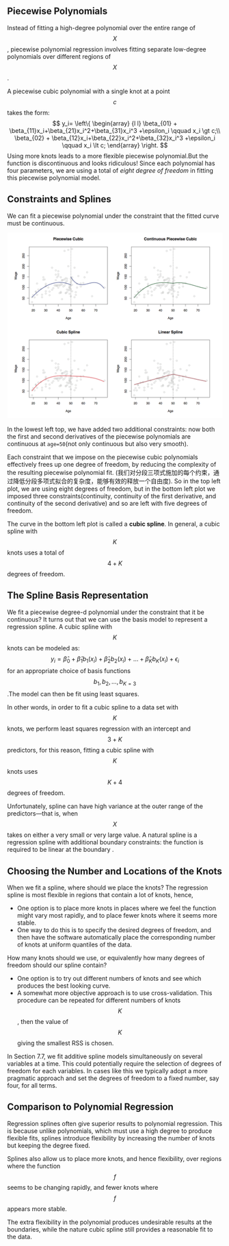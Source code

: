 ## Piecewise Polynomials

Instead of fitting a high-degree polynomial over the entire range of $$X$$, piecewise polynomial regression involves fitting separate low-degree polynomials over different regions of $$X$$.

A piecewise cubic  polynomial with a single knot at a point $$c$$ takes the form:
$$
y_i=
\left\{  
\begin{array}  
{l l}  
\beta_{01} + \beta_{11}x_i+\beta_{21}x_i^2+\beta_{31}x_i^3 +\epsilon_i \qquad x_i \gt c;\\  
\beta_{02} + \beta_{12}x_i+\beta_{22}x_i^2+\beta_{32}x_i^3 +\epsilon_i \qquad x_i \lt c;
\end{array}  
\right.
$$
Using more knots leads to a more flexible piecewise polynomial.But the function is discontinuous and looks ridiculous! Since each polynomial has four parameters, we are using a total of *eight degree of freedom* in fitting this piecewise polynomial model.

## Constraints and Splines

We can fit a piecewise polynomial under the constraint that the fitted curve must be continuous.

![figure7_3.png](figure7_3.png)

In the lowest left top, we have added two additional constraints: now both the first and second derivatives of the piecewise polynomials are continuous at `age=50`(not only continuous but also very smooth).

Each constraint that we impose on the piecewise cubic polynomials effectively frees up one degree of freedom, by reducing the complexity of the resulting piecewise polynomial fit. (我们对分段三项式施加的每个约束，通过降低分段多项式拟合的复杂度，能够有效的释放一个自由度). So in the top left plot, we are using eight degrees of freedom, but in the bottom left plot we imposed three constraints(continuity, continuity of the first derivative, and continuity of the second derivative) and so are left with five degrees of freedom.

The curve in the bottom left plot is called a **cubic spline**. In general, a cubic spline with $$K$$ knots uses a total of $$4+K$$ degrees of freedom.

## The Spline Basis Representation

We fit a piecewise degree-d polynomial under the constraint that it be continuous? It turns out that we can use the basis model to represent a regression spline. A cubic spline with $$K$$ knots can be modeled as:
$$
y_i=\hat \beta_0 + \hat \beta_1b_1(x_i) + \hat \beta_2b_2(x_i) + \ldots +\hat \beta_Kb_K(x_i) + \epsilon_i
$$
for an appropriate choice of basis functions $$b_1, b_2,\ldots, b_{K=3}$$.The model can then be fit using least squares.

In other words, in order to fit a cubic spline to a data set with $$K$$ knots, we perform least squares regression with an intercept and $$3+K$$ predictors, for this reason, fitting a cubic spline with $$K$$ knots uses $$K+4$$ degrees of freedom.

Unfortunately, spline can have high variance at the outer range of the predictors—that is, when $$X$$ takes on either a very small or very large value. A natural spline is a regression spline with additional boundary constraints: the function is required to be linear at the boundary .

## Choosing the Number and Locations of the Knots

When we fit a spline, where should we place the knots? The regression spline is most flexible in regions that contain a lot of knots, hence,

* One option is to place more knots in places where we feel the function might vary most rapidly, and to place fewer knots where it seems more stable.
* One way to do this is to specify the desired degrees of freedom, and then have the software automatically place the corresponding number of knots at uniform quantiles of the data.

How many knots should we use, or equivalently how many degrees of freedom should our spline contain?

* One option is to try out different numbers of knots and see which produces the best looking curve.
* A somewhat more objective approach is to use cross-validation. This procedure can be repeated for different numbers of knots $$K$$, then the value of $$K$$ giving the smallest RSS is chosen.

In Section 7.7, we fit additive spline models simultaneously on several variables at a time. This could potentially require the selection of degrees of freedom for each variables. In cases like this we typically adopt a more pragmatic approach and set the degrees of freedom to a fixed number, say four, for all terms.

## Comparison to Polynomial Regression

Regression splines often give superior results to polynomial regression. This is because unlike polynomials, which must use a high degree to produce flexible fits, splines introduce flexibility by increasing the number of knots but keeping the degree fixed.

Splines also allow us to place more knots, and hence flexibility, over regions where the function $$f$$ seems to be changing rapidly, and fewer knots where $$f$$ appears more stable.

The extra flexibility in the polynomial produces undesirable results at the boundaries, while the nature cubic spline still provides a reasonable fit to the data.